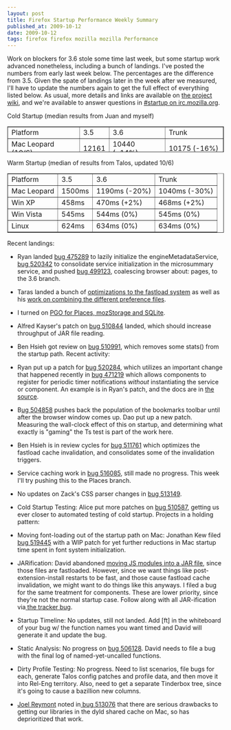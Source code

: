 ```yaml
---
layout: post
title: Firefox Startup Performance Weekly Summary
published_at: 2009-10-12
date: 2009-10-12
tags: firefox firefox mozilla mozilla Performance
---
```


Work on blockers for 3.6 stole some time last week, but some startup work advanced nonetheless, including a bunch of landings. I've posted the numbers from early last week below. The percentages are the difference from 3.5. Given the spate of landings later in the week after we measured,  I'll have to update the numbers again to get the full effect of everything listed below. As usual, more details and links are available on [the project wiki](https://wiki.mozilla.org/Firefox/Projects/Startup_Time_Improvements), and we're available to answer questions in [#startup on irc.mozilla.org](irc://irc.mozilla.org/#startup).

Cold Startup (median results from Juan and myself)
<table style="height:60px;" border="1" width="346">
<tbody>
<tr>
<td>Platform</td>
<td>3.5</td>
<td>3.6</td>
<td>Trunk</td>
</tr>
<tr>
<td>Mac Leopard (10/6)</td>
<td>12161</td>
<td>10440 (-14%)</td>
<td>10175 (-16%)</td>
</tr>
<tr>
<td>Win XP (10/4)</td>
<td>5610</td>
<td>5640 (0%)</td>
<td>4050  (-27.8%)</td>
</tr>
</tbody></table>
Warm Startup (median of results from Talos, updated 10/6)
<table border="1">
<tbody>
<tr>
<td>Platform</td>
<td>3.5</td>
<td>3.6</td>
<td>Trunk</td>
</tr>
<tr>
<td>Mac Leopard</td>
<td>1500ms</td>
<td>1190ms (-20%)</td>
<td>1040ms (-30%)</td>
</tr>
<tr>
<td>Win XP</td>
<td>458ms</td>
<td>470ms (+2%)</td>
<td>468ms (+2%)</td>
</tr>
<tr>
<td>Win Vista</td>
<td>545ms</td>
<td>544ms (0%)</td>
<td>545ms (0%)</td>
</tr>
<tr>
<td>Linux</td>
<td>624ms</td>
<td>634ms (0%)</td>
<td>634ms (0%)</td>
</tr>
</tbody></table>
Recent landings:

*   Ryan landed [bug 475289](https://bugzilla.mozilla.org/show_bug.cgi?id=475289 "https://bugzilla.mozilla.org/show_bug.cgi?id=475289") to lazily initialize the  engineMetadataService, [bug 520342](https://bugzilla.mozilla.org/show_bug.cgi?id=520342) to consolidate service initialization in the microsummary service, and pushed [bug 499123](https://bugzilla.mozilla.org/show_bug.cgi?id=499123), <span id="summary_alias_container" style="display:inline;"><span id="short_desc_nonedit_display">coalescing browser about:  pages, to the 3.6 branch.</span></span>
*   <span id="summary_alias_container" style="display:inline;"><span id="short_desc_nonedit_display">Taras landed a bunch</span></span> of [optimizations to the fastload system](https://bugzilla.mozilla.org/show_bug.cgi?id=412796) as well as his [work on   combining the     different preference files](https://bugzilla.mozilla.org/show_bug.cgi?id=507288).
*   I turned on [PGO for   Places, mozStorage and SQLite](https://bugzilla.mozilla.org/show_bug.cgi?id=419893).
*   Alfred  Kayser's patch on [bug     510844](https://bugzilla.mozilla.org/show_bug.cgi?id=510844) landed, which should increase throughput of JAR file reading.
*   Ben Hsieh got review on [bug  510991](https://bugzilla.mozilla.org/show_bug.cgi?id=510991),  which removes some stats() from the startup path.
Recent activity:

*   <span id="summary_alias_container" style="display:inline;"><span id="short_desc_nonedit_display">Ryan put up a patch for [bug ](https://bugzilla.mozilla.org/show_bug.cgi?id=520284)</span></span>[520284](https://bugzilla.mozilla.org/show_bug.cgi?id=520284), which utilizes an important change that happened recently in [bug 471219](https://bugzilla.mozilla.org/show_bug.cgi?id=471219) which allows components to register for periodic timer notifications *without* instantiating the service or component. An example is in Ryan's patch, and the docs are in [the source](http://hg.mozilla.org/mozilla-central/file/52fb6780a698/toolkit/mozapps/update/public/nsIUpdateTimerManager.idl#l64).
*   B[ug     504858](https://bugzilla.mozilla.org/show_bug.cgi?id=504858) pushes back the population of the bookmarks toolbar until  after   the  browser window comes up. Dao put up a new patch. Measuring the wall-clock effect of this on startup, and determining what exactly is "gaming" the Ts test is part of the work here.
*   Ben Hsieh is in review cycles for [bug 511761](https://bugzilla.mozilla.org/show_bug.cgi?id=511761) which optimizes the fastload cache invalidation, and consolidates some of the invalidation triggers.
*   Service caching work in [bug    516085](https://bugzilla.mozilla.org/show_bug.cgi?id=516085), still made no progress. This week I'll try pushing this  to the  Places branch.
*   No updates on Zack's CSS parser changes in [bug     513149](https://bugzilla.mozilla.org/show_bug.cgi?id=513149).
*   Cold Startup Testing: Alice put more patches on [bug      510587](https://bugzilla.mozilla.org/show_bug.cgi?id=510587), getting us ever closer to automated testing of cold startup.
Projects in a holding pattern:

*   Moving font-loading out of the startup path on Mac: Jonathan Kew filed [bug   519445](https://bugzilla.mozilla.org/show_bug.cgi?id=519445) with a WIP patch for yet further reductions in Mac startup   time spent in font system initialization.
*   JARification: David abandoned [moving JS      modules into a JAR file](https://bugzilla.mozilla.org/show_bug.cgi?id=509755), since those files are fastloaded.     However, since we want things like post-extension-install restarts to be     fast, and those cause fastload cache invalidation, we might want to   do   things like this anyways. I filed a bug for the same treatment for     components. These are lower priority, since they're not the normal     startup case. Follow along with all JAR-ification via[ the     tracker  bug](https://bugzilla.mozilla.org/show_bug.cgi?id=513027).
*   Startup Timeline: No updates, still not landed. Add [ft] in the    whiteboard of your bug w/ the function names you want timed and David    will generate it and update the bug.
*   Static Analysis: No progress on [bug    506128](https://bugzilla.mozilla.org/show_bug.cgi?id=506128).  David needs to file a bug with the final log of    named-yet-uncalled  functions.
*   Dirty Profile Testing: No progress. Need to list scenarios, file    bugs  for each, generate Talos config patches and profile data, and then    move  it into Rel-Eng territory. Also, need to get a separate   Tinderbox  tree,  since it's going to cause a bazillion new columns.
*   [Joel    Reymont](http://wagerlabs.com/) noted in[ bug    513076](https://bugzilla.mozilla.org/show_bug.cgi?id=513076) that there are serious drawbacks to getting our libraries in    the dyld  shared cache on Mac, so has deprioritized that work.